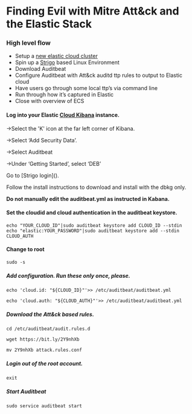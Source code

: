 # Finding Evil with Mitre Att&ck and the Elastic Stack

### High level flow

* Setup a [new elastic cloud cluster](https://docs.google.com/document/d/104kc_aZiyMzbmTfdxDyKMIQUG9sr5gkMR26j0pjFoFQ/edit?usp=sharing)
* Spin up a [Strigo](#strigo) based Linux Environment
* Download Auditbeat
* Configure Auditbeat with Att&ck auditd ttp rules to output to Elastic cloud
* Have users go through some local ttp’s via command line
* Run through how it’s captured in Elastic
* Close with overview of ECS


#### Log into your Elastic [Cloud Kibana](https://cloud.elastic.co/login) instance.

->Select the 'K' icon at the far left corner of Kibana.

->Select ‘Add Security Data’.

->Select Auditbeat

->Under ‘Getting Started’, select ‘DEB’

<a name="strigo"/>
Go to [Strigo login](). 

Follow the install instructions to download and install with the dbkg only.

__Do not manually edit the auditbeat.yml as instructed in Kabana.__  

#### Set the cloudid and cloud authentication in the auditbeat keystore.

`echo "YOUR_CLOUD_ID"|sudo auditbeat keystore add CLOUD_ID --stdin`                                                                                                                                                                      
`echo "elastic:YOUR_PASSWORD"|sudo auditbeat keystore add --stdin CLOUD_AUTH`

#### Change to root  

`sudo -s`

##### Add configuration. Run these only once, please.

`echo 'cloud.id: "${CLOUD_ID}"'>> /etc/auditbeat/auditbeat.yml`

`echo 'cloud.auth: "${CLOUD_AUTH}"'>> /etc/auditbeat/auditbeat.yml`

##### Download the Att&ck based rules.

`cd /etc/auditbeat/audit.rules.d`

`wget https://bit.ly/2Y9nhXb`

`mv 2Y9nhXb attack.rules.conf`

##### Login out of the root account.
 `exit`                                                                              
##### Start Auditbeat

`sudo service auditbeat start`
